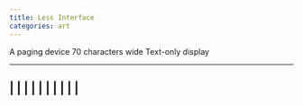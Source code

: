 ```yaml
---
title: Less Interface
categories: art
---
```

A paging device
70 characters wide
Text-only display

 --------------
|              |
|              |
|              |
|              |
|              |
 --------------
